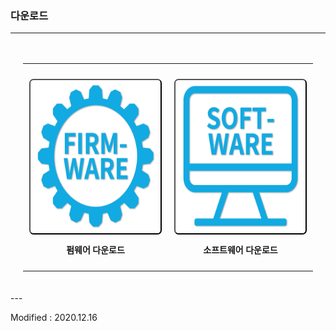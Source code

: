 ### 다운로드

---

<div align="center" style="padding:20px 20px 20px 20px">
    <table>
        <tr>
            <td style="border-right:none; border-left:none; border-top:none; border-bottom:none; padding:10px 10px 10px 10px">
                <div align="center">
                    <p><button type="button" style="background:white; border-radius:0.5em;" onclick="window.open('http://dev.byrobot.co.kr/products/')"><img src="/assets/images/simple-icons/firmware_icon.png" alt="firmware download" height="240" width="240"></button></p>
                    <p><font face="맑은고딕"><b>펌웨어 다운로드</b></font></p>
                </div>
            </td>
            <td style="border-right:none; border-left:none; border-top:none; border-bottom:none; padding:10px 10px 10px 10px" >
                <div align="center">
                    <p><button type="button" style="background:white; border-radius:0.5em;" onclick="window.open('https://byrobot.co.kr/page/?pid=software')"><img src="/assets/images/simple-icons/software_icon.png" alt="software download" height="240" width="240"></button></p>
                    <p><font face="맑은고딕"><b>소프트웨어 다운로드</b></font></p>
                </div>
            </td>
        </tr>
    </table>
</div>
---

Modified : 2020.12.16